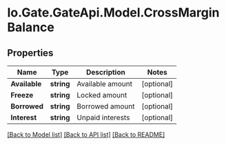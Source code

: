 
# Io.Gate.GateApi.Model.CrossMarginBalance

## Properties

Name | Type | Description | Notes
------------ | ------------- | ------------- | -------------
**Available** | **string** | Available amount | [optional] 
**Freeze** | **string** | Locked amount | [optional] 
**Borrowed** | **string** | Borrowed amount | [optional] 
**Interest** | **string** | Unpaid interests | [optional] 

[[Back to Model list]](../README.md#documentation-for-models)
[[Back to API list]](../README.md#documentation-for-api-endpoints)
[[Back to README]](../README.md)
